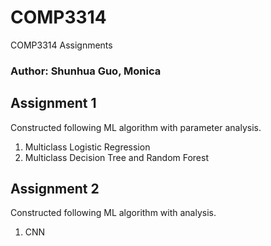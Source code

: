 # COMP3314
COMP3314 Assignments
### Author: Shunhua Guo, Monica

## Assignment 1
Constructed following ML algorithm with parameter analysis.

1. Multiclass Logistic Regression
2. Multiclass Decision Tree and Random Forest

## Assignment 2
Constructed following ML algorithm with analysis.

1. CNN

